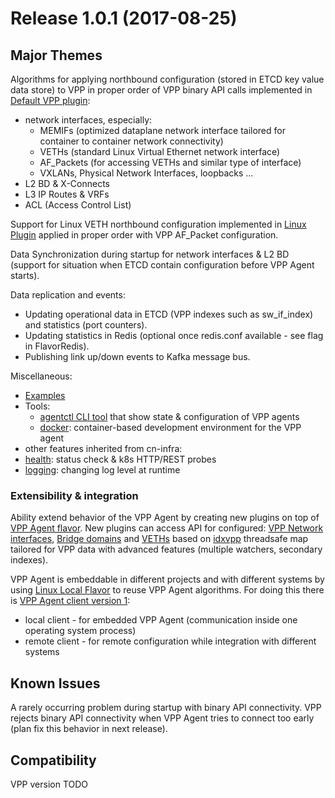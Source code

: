 # Release 1.0.1 (2017-08-25)

## Major Themes

Algorithms for applying northbound configuration (stored in ETCD key value data store)
to VPP in proper order of VPP binary API calls implemented in [Default VPP plugin](plugins/defaultplugins): 
- network interfaces, especially:
  - MEMIFs (optimized dataplane network interface tailored for container to container network connectivity)
  - VETHs (standard Linux Virtual Ethernet network interface)
  - AF_Packets (for accessing VETHs and similar type of interface)
  - VXLANs, Physical Network Interfaces, loopbacks ...
- L2 BD & X-Connects
- L3 IP Routes & VRFs
- ACL (Access Control List)

Support for Linux VETH northbound configuration implemented in [Linux Plugin](plugins/linuxplugin)
applied in proper order with VPP AF_Packet configuration.

Data Synchronization during startup for network interfaces & L2 BD
(support for situation when ETCD contain configuration before VPP Agent starts).

Data replication and events:
- Updating operational data in ETCD (VPP indexes such as  sw_if_index) and statistics (port counters).
- Updating statistics in Redis (optional once redis.conf available - see flag in FlavorRedis).
- Publishing link up/down events to Kafka message bus.

Miscellaneous:
- [Examples](examples)
- Tools:
  - [agentctl CLI tool](cmd/agentctl) that show state & configuration of VPP agents
  - [docker](docker): container-based development environment for the VPP agent
- other features inherited from cn-infra:
 - [health](https://github.com/ligato/cn-infra/tree/master/health): status check & k8s HTTP/REST probes
 - [logging](https://github.com/ligato/cn-infra/tree/master/logging): changing log level at runtime

### Extensibility & integration
Ability extend behavior of the VPP Agent by creating new plugins on top of [VPP Agent flavor](flavors/vpp).
New plugins can access API for configured:
[VPP Network interfaces](plugins/defaultplugins/ifplugin/ifaceidx),
[Bridge domains](plugins/defaultplugins/l2plugin/bdidx) and [VETHs](plugins/linuxplugin/ifaceidx)
based on [idxvpp](idxvpp) threadsafe map tailored for VPP data
with advanced features (multiple watchers, secondary indexes).

VPP Agent is embeddable in different projects and with different systems
by using [Linux Local Flavor](flavors/linuxlocal) to reuse VPP Agent algorithms.
For doing this there is [VPP Agent client version 1](clientv1):
* local client - for embedded VPP Agent (communication inside one operating system process)   
* remote client - for remote configuration while integration with different systems

## Known Issues
A rarely occurring problem during startup with binary API connectivity.
VPP rejects binary API connectivity when VPP Agent tries to connect 
too early (plan fix this behavior in next release).

## Compatibility
VPP version TODO
